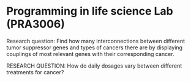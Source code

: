 # Programming in life science Lab (PRA3006)

Research question:
Find how many interconnections between different tumor suppressor genes and types of cancers there are by displaying couplings of most relevant genes with their corresponding cancer.

RESEARCH QUESTION:
How do daily dosages vary between different treatments for cancer?  
